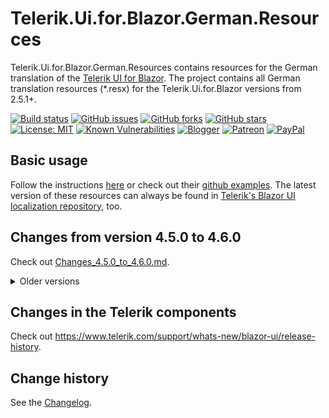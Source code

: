 Telerik.Ui.for.Blazor.German.Resources
====================================

Telerik.Ui.for.Blazor.German.Resources contains resources for the German translation of the [Telerik UI for Blazor](https://www.telerik.com/blazor-ui).
The project contains all German translation resources (*.resx) for the Telerik.Ui.for.Blazor versions from 2.5.1+.

[![Build status](https://ci.appveyor.com/api/projects/status/lyes7vi036717pm9?svg=true)](https://ci.appveyor.com/project/SeppPenner/telerik-ui-for-blazor-german-resources)
[![GitHub issues](https://img.shields.io/github/issues/SeppPenner/Telerik.Ui.for.Blazor.German.Resources.svg)](https://github.com/SeppPenner/Telerik.Ui.for.Blazor.German.Resources/issues)
[![GitHub forks](https://img.shields.io/github/forks/SeppPenner/Telerik.Ui.for.Blazor.German.Resources.svg)](https://github.com/SeppPenner/Telerik.Ui.for.Blazor.German.Resources/network)
[![GitHub stars](https://img.shields.io/github/stars/SeppPenner/Telerik.Ui.for.Blazor.German.Resources.svg)](https://github.com/SeppPenner/Telerik.Ui.for.Blazor.German.Resources/stargazers)
[![License: MIT](https://img.shields.io/badge/License-MIT-blue.svg)](https://raw.githubusercontent.com/SeppPenner/Telerik.Ui.for.Blazor.German.Resources/master/License.txt)
[![Known Vulnerabilities](https://snyk.io/test/github/SeppPenner/Telerik.Ui.for.Blazor.German.Resources/badge.svg)](https://snyk.io/test/github/SeppPenner/Telerik.Ui.for.Blazor.German.Resources)
[![Blogger](https://img.shields.io/badge/Follow_me_on-blogger-orange)](https://franzhuber23.blogspot.de/)
[![Patreon](https://img.shields.io/badge/Patreon-F96854?logo=patreon&logoColor=white)](https://patreon.com/SeppPennerOpenSourceDevelopment)
[![PayPal](https://img.shields.io/badge/PayPal-00457C?logo=paypal&logoColor=white)](https://paypal.me/th070795)

## Basic usage
Follow the instructions [here](https://docs.telerik.com/blazor-ui/globalization/localization) or check out their [github examples](https://github.com/telerik/blazor-ui/tree/master/common/localization/).
The latest version of these resources can always be found in [Telerik's Blazor UI localization repository](https://github.com/telerik/blazor-ui-messages), too.

## Changes from version 4.5.0 to 4.6.0
Check out [Changes_4.5.0_to_4.6.0.md](https://github.com/SeppPenner/Telerik.Ui.for.Blazor.German.Resources/blob/master/Changes_4.5.0_to_4.6.0.md).

<details>
<summary>Older versions</summary>
<br>

## Changes from version 4.4.0 to 4.5.0
Check out [Changes_4.4.0_to_4.5.0.md](https://github.com/SeppPenner/Telerik.Ui.for.Blazor.German.Resources/blob/master/Changes_4.4.0_to_4.5.0.md).

## Changes from version 4.3.0 to 4.4.0
Check out [Changes_4.3.0_to_4.4.0.md](https://github.com/SeppPenner/Telerik.Ui.for.Blazor.German.Resources/blob/master/Changes_4.3.0_to_4.4.0.md).

## Changes from version 4.2.0 to 4.3.0
Check out [Changes_4.2.0_to_4.3.0.md](https://github.com/SeppPenner/Telerik.Ui.for.Blazor.German.Resources/blob/master/Changes_4.2.0_to_4.3.0.md).

## Changes from version 4.1.0 to 4.2.0
Check out [Changes_4.1.0_to_4.2.0.md](https://github.com/SeppPenner/Telerik.Ui.for.Blazor.German.Resources/blob/master/Changes_4.1.0_to_4.2.0.md).

## Changes from version 4.0.1 to 4.1.0
Check out [Changes_4.0.1_to_4.1.0.md](https://github.com/SeppPenner/Telerik.Ui.for.Blazor.German.Resources/blob/master/Changes_4.0.1_to_4.1.0.md).

## Changes from version 4.0.0 to 4.0.1
Check out [Changes_4.0.0_to_4.0.1.md](https://github.com/SeppPenner/Telerik.Ui.for.Blazor.German.Resources/blob/master/Changes_4.0.0_to_4.0.1.md).

## Changes from version 3.7.0 to 4.0.0
Check out [Changes_3.7.0_to_4.0.0.md](https://github.com/SeppPenner/Telerik.Ui.for.Blazor.German.Resources/blob/master/Changes_3.7.0_to_4.0.0.md).

## Changes from version 3.6.1 to 3.7.0
Check out [Changes_3.6.1_to_3.7.0.md](https://github.com/SeppPenner/Telerik.Ui.for.Blazor.German.Resources/blob/master/Changes_3.6.1_to_3.7.0.md).

## Changes from version 3.6.0 to 3.6.1
Check out [Changes_3.6.0_to_3.6.1.md](https://github.com/SeppPenner/Telerik.Ui.for.Blazor.German.Resources/blob/master/Changes_3.6.0_to_3.6.1.md).

## Changes from version 3.5.0 to 3.6.0
Check out [Changes_3.5.0_to_3.6.0.md](https://github.com/SeppPenner/Telerik.Ui.for.Blazor.German.Resources/blob/master/Changes_3.5.0_to_3.6.0.md).

## Changes from version 3.4.0 to 3.5.0
Check out [Changes_3.4.0_to_3.5.0.md](https://github.com/SeppPenner/Telerik.Ui.for.Blazor.German.Resources/blob/master/Changes_3.4.0_to_3.5.0.md).

## Changes from version 3.3.0 to 3.4.0
Check out [Changes_3.3.0_to_3.4.0.md](https://github.com/SeppPenner/Telerik.Ui.for.Blazor.German.Resources/blob/master/Changes_3.3.0_to_3.4.0.md).

## Changes from version 3.2.0 to 3.3.0
Check out [Changes_3.2.0_to_3.3.0.md](https://github.com/SeppPenner/Telerik.Ui.for.Blazor.German.Resources/blob/master/Changes_3.2.0_to_3.3.0.md).

## Changes from version 3.1.0 to 3.2.0
Check out [Changes_3.1.0_to_3.2.0.md](https://github.com/SeppPenner/Telerik.Ui.for.Blazor.German.Resources/blob/master/Changes_3.1.0_to_3.2.0.md).

## Changes from version 3.0.1 to 3.1.0
Check out [Changes_3.0.1_to_3.1.0.md](https://github.com/SeppPenner/Telerik.Ui.for.Blazor.German.Resources/blob/master/Changes_3.0.1_to_3.1.0.md).

## Changes from version 3.0.0 to 3.0.1
Check out [Changes_3.0.0_to_3.0.1.md](https://github.com/SeppPenner/Telerik.Ui.for.Blazor.German.Resources/blob/master/Changes_3.0.0_to_3.0.1.md).

## Changes from version 2.30.0 to 3.0.0
Check out [Changes_2.30.0_to_3.0.0.md](https://github.com/SeppPenner/Telerik.Ui.for.Blazor.German.Resources/blob/master/Changes_2.30.0_to_3.0.0.md).

## Changes from version 2.29.0 to 2.30.0
Check out [Changes_2.29.0_to_2.30.0.md](https://github.com/SeppPenner/Telerik.Ui.for.Blazor.German.Resources/blob/master/Changes_2.29.0_to_2.30.0.md).

## Changes from version 2.28.0 to 2.29.0
Check out [Changes_2.28.0_to_2.29.0.md](https://github.com/SeppPenner/Telerik.Ui.for.Blazor.German.Resources/blob/master/Changes_2.28.0_to_2.29.0.md).

## Changes from version 2.27.0 to 2.28.0
Check out [Changes_2.27.0_to_2.28.0.md](https://github.com/SeppPenner/Telerik.Ui.for.Blazor.German.Resources/blob/master/Changes_2.27.0_to_2.28.0.md).

## Changes from version 2.26.0 to 2.27.0
Check out [Changes_2.26.0_to_2.27.0.md](https://github.com/SeppPenner/Telerik.Ui.for.Blazor.German.Resources/blob/master/Changes_2.26.0_to_2.27.0.md).

## Changes from version 2.25.0 to 2.26.0
Check out [Changes_2.25.0_to_2.26.0.md](https://github.com/SeppPenner/Telerik.Ui.for.Blazor.German.Resources/blob/master/Changes_2.25.0_to_2.26.0.md).

## Changes from version 2.24.1 to 2.25.0
Check out [Changes_2.24.1_to_2.25.0.md](https://github.com/SeppPenner/Telerik.Ui.for.Blazor.German.Resources/blob/master/Changes_2.24.1_to_2.25.0.md).

## Changes from version 2.24.0 to 2.24.1
Check out [Changes_2.24.0_to_2.24.1.md](https://github.com/SeppPenner/Telerik.Ui.for.Blazor.German.Resources/blob/master/Changes_2.24.0_to_2.24.1.md).

## Changes from version 2.23.0 to 2.24.0
Check out [Changes_2.23.0_to_2.24.0.md](https://github.com/SeppPenner/Telerik.Ui.for.Blazor.German.Resources/blob/master/Changes_2.23.0_to_2.24.0.md).

## Changes from version 2.22.0 to 2.23.0
Check out [Changes_2.22.0_to_2.23.0.md](https://github.com/SeppPenner/Telerik.Ui.for.Blazor.German.Resources/blob/master/Changes_2.22.0_to_2.23.0.md).

## Changes from version 2.21.1 to 2.22.0
Check out [Changes_2.21.1_to_2.22.0.md](https://github.com/SeppPenner/Telerik.Ui.for.Blazor.German.Resources/blob/master/Changes_2.21.1_to_2.22.0.md).

## Changes from version 2.21.0 to 2.21.1
Check out [Changes_2.21.0_to_2.21.1.md](https://github.com/SeppPenner/Telerik.Ui.for.Blazor.German.Resources/blob/master/Changes_2.21.0_to_2.21.1.md).

## Changes from version 2.20.0 to 2.21.0
Check out [Changes_2.20.0_to_2.21.0.md](https://github.com/SeppPenner/Telerik.Ui.for.Blazor.German.Resources/blob/master/Changes_2.20.0_to_2.21.0.md).

## Changes from version 2.19.0 to 2.20.0
Check out [Changes_2.19.0_to_2.20.0.md](https://github.com/SeppPenner/Telerik.Ui.for.Blazor.German.Resources/blob/master/Changes_2.19.0_to_2.20.0.md).

## Changes from version 2.18.0 to 2.19.0
Check out [Changes_2.18.0_to_2.19.0.md](https://github.com/SeppPenner/Telerik.Ui.for.Blazor.German.Resources/blob/master/Changes_2.18.0_to_2.19.0.md).

## Changes from version 2.17.0 to 2.18.0
Check out [Changes_2.17.0_to_2.18.0.md](https://github.com/SeppPenner/Telerik.Ui.for.Blazor.German.Resources/blob/master/Changes_2.17.0_to_2.18.0.md).

## Changes from version 2.16.0 to 2.17.0
Check out [Changes_2.16.0_to_2.17.0.md](https://github.com/SeppPenner/Telerik.Ui.for.Blazor.German.Resources/blob/master/Changes_2.16.0_to_2.17.0.md).

## Changes from version 2.15.0 to 2.16.0
Check out [Changes_2.15.0_to_2.16.0.md](https://github.com/SeppPenner/Telerik.Ui.for.Blazor.German.Resources/blob/master/Changes_2.15.0_to_2.16.0.md).

## Changes from version 2.14.1 to 2.15.0
Check out [Changes_2.14.1_to_2.15.0.md](https://github.com/SeppPenner/Telerik.Ui.for.Blazor.German.Resources/blob/master/Changes_2.14.1_to_2.15.0.md).

## Changes from version 2.14.0 to 2.14.1
Check out [Changes_2.14.0_to_2.14.1.md](https://github.com/SeppPenner/Telerik.Ui.for.Blazor.German.Resources/blob/master/Changes_2.14.0_to_2.14.1.md).

## Changes from version 2.13.0 to 2.14.0
Check out [Changes_2.13.0_to_2.14.0.md](https://github.com/SeppPenner/Telerik.Ui.for.Blazor.German.Resources/blob/master/Changes_2.13.0_to_2.14.0.md).

## Changes from version 2.12.0 to 2.13.0
Check out [Changes_2.12.0_to_2.13.0.md](https://github.com/SeppPenner/Telerik.Ui.for.Blazor.German.Resources/blob/master/Changes_2.12.0_to_2.13.0.md).

## Changes from version 2.11.0 to 2.12.0
Check out [Changes_2.11.0_to_2.12.0.md](https://github.com/SeppPenner/Telerik.Ui.for.Blazor.German.Resources/blob/master/Changes_2.11.0_to_2.12.0.md).

## Changes from version 2.10.0 to 2.11.0
Check out [Changes_2.10.0_to_2.11.0.md](https://github.com/SeppPenner/Telerik.Ui.for.Blazor.German.Resources/blob/master/Changes_2.10.0_to_2.11.0.md).

## Changes from version 2.9.0 to 2.10.0
Check out [Changes_2.9.0_to_2.10.0.md](https://github.com/SeppPenner/Telerik.Ui.for.Blazor.German.Resources/blob/master/Changes_2.9.0_to_2.10.0.md).

## Changes from version 2.8.0 to 2.9.0
Check out [Changes_2.8.0_to_2.9.0.md](https://github.com/SeppPenner/Telerik.Ui.for.Blazor.German.Resources/blob/master/Changes_2.8.0_to_2.9.0.md).

## Changes from version 2.7.1 to 2.8.0
Check out [Changes_2.7.1_to_2.8.0.md](https://github.com/SeppPenner/Telerik.Ui.for.Blazor.German.Resources/blob/master/Changes_2.7.1_to_2.8.0.md).

## Changes from version 2.7.0 to 2.7.1
Check out [Changes_2.7.0_to_2.7.1.md](https://github.com/SeppPenner/Telerik.Ui.for.Blazor.German.Resources/blob/master/Changes_2.7.0_to_2.7.1.md).

## Changes from version 2.6.1 to 2.7.0
Check out [Changes_2.6.1_to_2.7.0.md](https://github.com/SeppPenner/Telerik.Ui.for.Blazor.German.Resources/blob/master/Changes_2.6.1_to_2.7.0.md).

## Changes from version 2.6.0 to 2.6.1
Check out [Changes_2.6.0_to_2.6.1.md](https://github.com/SeppPenner/Telerik.Ui.for.Blazor.German.Resources/blob/master/Changes_2.6.0_to_2.6.1.md).

## Changes from version 2.5.1 to 2.6.0
Check out [Changes_2.5.1_to_2.6.0.md](https://github.com/SeppPenner/Telerik.Ui.for.Blazor.German.Resources/blob/master/Changes_2.5.1_to_2.6.0.md).
</details>

## Changes in the Telerik components
Check out https://www.telerik.com/support/whats-new/blazor-ui/release-history.

Change history
--------------

See the [Changelog](https://github.com/SeppPenner/Telerik.Ui.for.Blazor.German.Resources/blob/master/Changelog.md).
